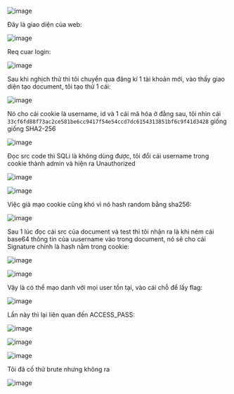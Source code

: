 ![image](https://github.com/user-attachments/assets/94836c87-1a36-4615-ab36-9daade606117)

Đây là giao diện của web:

![image](https://github.com/user-attachments/assets/3337d0ed-c371-48db-81d2-b74086664d07)

Req cuar login:

![image](https://github.com/user-attachments/assets/3ea6d6bf-4814-4cfc-9a59-3a09c2e47b05)

Sau khi nghịch thử thì tôi chuyển qua đăng kí 1 tài khoản mới, vào thấy giao diện tạo document, tôi tạo thử 1 cái:

![image](https://github.com/user-attachments/assets/a8b1c846-8742-495c-b4d1-5ddbbe765133)

Nó cho cái cookie là username, id và 1 cái mã hóa ở đằng sau, tôi nhìn cái `33cf6fd88f73ac2ce581be6cc9417f54e54ccd7dc6154313851bf6c9f41d3428` giống giống SHA2-256

![image](https://github.com/user-attachments/assets/09d01487-4892-4b1d-ad6c-4485694164ba)

Đọc src code thì SQLi là không dùng được, tôi đổi cái username trong cookie thành admin và hiện ra Unauthorized

![image](https://github.com/user-attachments/assets/de162c94-3f2a-43eb-9f8d-e67d734046cb)

![image](https://github.com/user-attachments/assets/216bbf6c-e19b-4e3c-ab7d-00b51c59b090)

Việc giả mạo cookie cũng khó vì nó hash random bằng sha256:

![image](https://github.com/user-attachments/assets/da4fced0-3430-4075-ab93-f09d0f2c8816)

Sau 1 lúc đọc cái src của document và test thì tôi nhận ra là khi ném cái base64 thông tin của uusername vào trong document, nó sẽ cho cái Signature chính là hash nằm trong cookie:

![image](https://github.com/user-attachments/assets/e217f137-166d-4b28-a074-ab525c77c1b1)
 
![image](https://github.com/user-attachments/assets/4fadc1d4-3da3-4c21-a4ac-a323766b316c)

Vậy là có thể mạo danh với mọi user tồn tại, vào cái chỗ để lấy flag:

![image](https://github.com/user-attachments/assets/8da7537f-87d2-41a1-953c-b3c04283ad48)

Lần này thì lại liên quan đến ACCESS_PASS:

![image](https://github.com/user-attachments/assets/3b560f9e-3e9f-4cf4-950d-baf3008d3ee6)

![image](https://github.com/user-attachments/assets/298ac945-70fc-4df4-8c49-e8a41f785e69)

![image](https://github.com/user-attachments/assets/e01220d4-a741-4521-bde5-4df24696504e)

Tôi đã cố thử brute nhưng không ra 

![image](https://github.com/user-attachments/assets/7dd79479-2967-4ae3-80be-324cf219995c)













